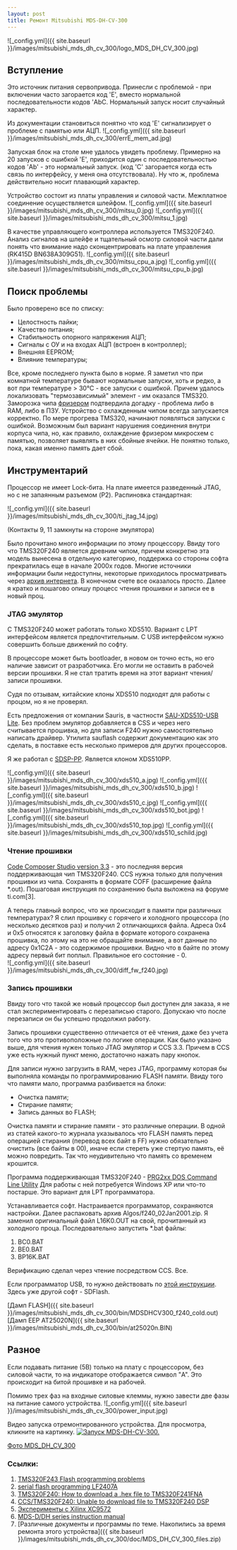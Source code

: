 ```yaml
---
layout: post
title: Ремонт Mitsubishi MDS-DH-CV-300
---
```

![_config.yml]({{ site.baseurl }}/images/mitsubishi_mds_dh_cv_300/logo_MDS_DH_CV_300.jpg)


## Вступление

Это источник питания сервопривода. Принесли с проблемой - при включении часто загорается код 'E', вместо нормальной последовательности кодов 'AbC. Нормальный запуск носит случайный характер. 

Из документации становиться понятно что код 'E' сигнализирует о проблеме с памятью или АЦП. 
![_config.yml]({{ site.baseurl }}/images/mitsubishi_mds_dh_cv_300/errE_mem_ad.jpg)

Запуская блок на столе мне удалось увидеть проблему. Примерно на 20 запусков с ошибкой 'E', приходится один с последовательностью кодов 'Ab' - это нормальный запуск. (код 'C' загорается когда есть связь по интерфейсу, у меня она отсутствовала). Ну что ж, проблема действительно носит плавающий характер.

Устройство состоит из платы управления и силовой части. Межплатное соединение осуществляется шлейфом. 
![_config.yml]({{ site.baseurl }}/images/mitsubishi_mds_dh_cv_300/mitsu_0.jpg)
![_config.yml]({{ site.baseurl }}/images/mitsubishi_mds_dh_cv_300/mitsu_1.jpg)

В качестве управляющего контроллера используется TMS320F240. Анализ сигналов на шлейфе и тщательный осмотр силовой части дали понять что внимание надо сконцентрировать на плате управления (RK415D BN638A309G51).
![_config.yml]({{ site.baseurl }}/images/mitsubishi_mds_dh_cv_300/mitsu_cpu_a.jpg)
![_config.yml]({{ site.baseurl }}/images/mitsubishi_mds_dh_cv_300/mitsu_cpu_b.jpg)


## Поиск проблемы 

Было проверено все по списку:
 * Целостность пайки;
 * Качество питания;
 * Стабильность опорного напряжения АЦП;
 * Сигналы с ОУ и на входах АЦП (встроен в контроллер);
 * Внешняя EEPROM;
 * Влияние температуры;

Все, кроме последнего пункта было в норме. Я заметил что при комнатной температуре бывают нормальные запуски, хоть и редко, а вот при температуре > 30°C - все запуски с ошибкой. Причем удалось локализовать "термозависимый" элемент - им оказался TMS320. Заморозка чипа [фризером](https://www.google.com/search?q=%D0%B0%D1%8D%D1%80%D0%BE%D0%B7%D0%BE%D0%BB%D1%8C+%D1%84%D1%80%D0%B8%D0%B7%D0%B5%D1%80&source=lmns&bih=676&biw=1280&client=safari&hl=ru&sa=X&ved=2ahUKEwjAzOzMw4TuAhUCuCoKHTgKBNUQ_AUoAHoECAEQAA) подтвердила догадку - проблема либо в RAM, либо в ПЗУ. Устройство с охлажденным чипом всегда запускается корректно. По мере прогрева TMS320, начинают появляться запуски с ошибкой. Возможным был вариант нарушения соединения внутри корпуса чипа, но, как правило, охлаждение фризером микросхем с памятью, позволяет выявлять в них сбойные ячейки. Не понятно только, пока, какая именно память дает сбой. 

## Инструментарий

Процессор не имеет Lock-бита. На плате имеется разведенный JTAG, но с не запаянным разъемом (P2). Распиновка стандартная:

![_config.yml]({{ site.baseurl }}/images/mitsubishi_mds_dh_cv_300/ti_jtag_14.jpg)

(Контакты 9, 11 замкнуты на стороне эмулятора)

Было прочитано много информации по этому процессору. Ввиду того что TMS320F240 является древним чипом, причем конкретно эта модель вынесена в отдельную категорию, поддержка со стороны софта прекратилась еще в начале 2000х годов. Многие источники информации были недоступны, некоторые приходилось просматривать через [архив интернета](https://web.archive.org). В конечном счете все оказалось просто. Далее я кратко и пошагово опишу процесс чтения прошивки и записи ее в новый проц.

### JTAG эмулятор
С TMS320F240 может работать только XDS510. Вариант с LPT интерфейсом является предпочтительным. С USB интерфейсом нужно совершить больше движений по софту. 

В процессоре может быть bootloader, в новом он точно есть, но его наличие зависит от разработчика. Его могли не оставить в рабочей версии прошивки. Я не стал тратить время на этот вариант чтения/записи прошивки. 

Судя по отзывам, китайские клоны XDS510 подходят для работы с процом, но я не проверял. 

Есть предложения от компании Sauris, в частности [SAU-XDS510-USB Lite](http://sauris.de/ru/zagruzki/?SECTION_ID=95&ELEMENT_ID=417). Без проблем эмулятор добавляется в CSS и через него считывается прошивка, но для записи F240 нужно самостоятельно написать драйвер. Утилита sauflash содержит документацию как это сделать, в поставке есть несколько примеров для других процессоров. 

Я же работал с [SDSP-PP](http://www.elkos.com.ua/setdsp/sdsppp.html). Является клоном XDS510PP.  

![_config.yml]({{ site.baseurl }}/images/mitsubishi_mds_dh_cv_300/xds510_a.jpg)
![_config.yml]({{ site.baseurl }}/images/mitsubishi_mds_dh_cv_300/xds510_b.jpg)
![_config.yml]({{ site.baseurl }}/images/mitsubishi_mds_dh_cv_300/xds510_c.jpg)
![_config.yml]({{ site.baseurl }}/images/mitsubishi_mds_dh_cv_300/xds510_bot.jpg)
![_config.yml]({{ site.baseurl }}/images/mitsubishi_mds_dh_cv_300/xds510_top.jpg)
![_config.yml]({{ site.baseurl }}/images/mitsubishi_mds_dh_cv_300/xds510_schild.jpg)

### Чтение прошивки  
[Code Composer Studio version 3.3](https://software-dl.ti.com/dsps/forms/self_cert_export.html?prod_no=CCS_3.3.83.20_Platinum.zip&ref_url=https://software-dl.ti.com/dsps/dsps_public_sw/sdo_ccstudio/CCSv3/CCS_3_3/) - это последняя версия поддерживающая чип TMS320F240. CCS нужна только для получения прошивки из чипа.
Сохранять в формате COFF (расширение файла *.out). Пошаговая инструкция по сохранению была выложена на форуме ti.com[3].

А теперь главный вопрос, что же происходит в памяти при различных температурах? Я слил прошивку с горячего и холодного процессора (по несколько десятков раз) и получил 2 отличающихся файла. Адреса 0x4 и 0x5 относятся к заголовку файла в формате которого сохранена прошивка, по этому на это не обращайте внимание, а вот данные по адресу 0x1C2A - это содержимое прошивки. Видно что в байте по этому адресу первый бит поплыл. Правильное его состояние - 0.  
![_config.yml]({{ site.baseurl }}/images/mitsubishi_mds_dh_cv_300/diff_fw_f240.jpg)

### Запись прошивки
Ввиду того что такой же новый процессор был доступен для заказа, я не стал экспериментировать с перезаписью старого. Допускаю что после перезаписи он бы успешно продолжил работу. 

Запись прошивки существенно отличается от её чтения, даже без учета того что это противоположные по логике операции. Как было указано выше, для чтения нужен только JTAG эмулятор и CCS 3.3. Причем в CCS уже есть нужный пункт меню, достаточно нажать пару кнопок. 

Для записи нужно загрузить в RAM, через JTAG, программу которая бы выполняла команды по программированию FLASH памяти. 
Ввиду того что памяти мало, программа разбивается на блоки:
 * Очистка памяти;
 * Стирание памяти;
 * Запись данных во FLASH;
 
Очистка памяти и стирание памяти - это различные операции. В одной из статей какого-то журнала указывалось что FLASH память перед операцией стирания (перевод всех байт в FF) нужно обязательно очистить (все байты в 00), иначе если стереть уже стертую память, её можно повредить. Так что неудивительно что память со временем крошится.

Программа поддерживающая TMS320F240 - [PRG2xx DOS Command Line Utility](https://secureservercdn.net/198.71.233.107/y4s.7d5.myftpupload.com/wp-content/uploads/files/drv/SetupPRG2xx_v332.zip)
Для работы с ней потребуется Windows XP или что-то постарше. Это вариант для LPT программатора.  

Устанавливается софт. Настраивается программатор, сохраняются настройки. Далее распаковать архив Algos/f240_02Jan2001.zip. 
Я заменил оригинальный файл L16K0.OUT на свой, прочитанный из холодного проца. Последовательно запустить *.bat файлы:
 1. BC0.BAT
 2. BE0.BAT
 3. BP16K.BAT

Верификацию сделал через чтение посредством CCS. Все.

Если программатор USB, то нужно действовать по [этой инструкции](http://spectrumdigital.com/sdflash-faq/#1.4). Здесь уже другой софт - SDFlash.

[Дамп FLASH]({{ site.baseurl }}/images/mitsubishi_mds_dh_cv_300/bin/MDSDHCV300_f240_cold.out)  
[Дамп EEP AT25020N]({{ site.baseurl }}/images/mitsubishi_mds_dh_cv_300/bin/at25020n.BIN)
## Разное

Если подавать питание (5В) только на плату с процессором, без силовой части, то на индикаторе отображается символ "A". Это происходит на битой прошивке и на рабочей. 

Помимо трех фаз на входные силовые клеммы, нужно завести две фазы на питание самого устройства. 
![_config.yml]({{ site.baseurl }}/images/mitsubishi_mds_dh_cv_300/power_input.jpg)

Видео запуска отремонтированного устройства. Для просмотра, кликните на картинку.
[![Запуск MDS-DH-CV-300.](https://img.youtube.com/vi/vfsXHPIJ0d0/0.jpg)](https://www.youtube.com/watch?v=vfsXHPIJ0d0 "Запуск MDS-DH-CV-300")

[Фото MDS_DH_CV_300](https://photos.app.goo.gl/b5tCzQpJs6hpbAmVA)
### Ссылки:

1. [TMS320F243 Flash programming problems](https://e2e.ti.com/support/microcontrollers/c2000/f/171/t/106074)
2. [serial flash programming LF2407A](https://e2e.ti.com/support/microcontrollers/c2000/f/171/t/110179)
3. [TMS320F240: How to download a .hex file to TMS320F241FNA](https://e2e.ti.com/support/microcontrollers/c2000/f/171/t/712791)  
4. [CCS/TMS320F240: Unable to download file to TMS320F240 DSP](https://e2e.ti.com/support/microcontrollers/c2000/f/171/t/857081)  
5. [Эксперименты с Xilinx XC9572](https://igorkov.org/cpldexp)
6. [MDS-D/DH series instruction manual](https://dl.mitsubishielectric.com/dl/fa/document/manual/cnc/ib1500025/ib1500025engh.pdf)
7. [Различные документы и программы по теме. Накопились за время ремонта этого устройства]({{ site.baseurl }}/images/mitsubishi_mds_dh_cv_300/doc/MDS_DH_CV_300_files.zip)







